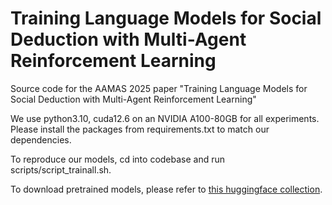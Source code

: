 # Training Language Models for Social Deduction with Multi-Agent Reinforcement Learning

Source code for the AAMAS 2025 paper "Training Language Models for Social Deduction with Multi-Agent Reinforcement Learning"

We use python3.10, cuda12.6 on an NVIDIA A100-80GB for all experiments. Please install the packages from requirements.txt to match our dependencies.

To reproduce our models, cd into codebase and run scripts/script_trainall.sh.

To download pretrained models, please refer to [this huggingface collection](https://huggingface.co/collections/bidiptas/social-deduction-llm-aamas-2025-678e24d75e32f9134511125f).
